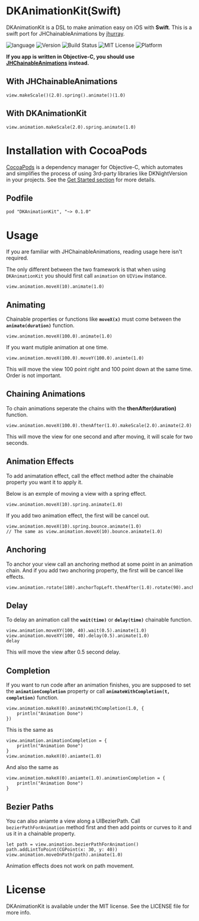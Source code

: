 # DKAnimationKit(Swift)

DKAnimationKit is a DSL to make animation easy on iOS with **Swift**. This is a swift port for JHChainableAnimations by [jhurray](https://github.com/jhurray).

![language](https://img.shields.io/badge/language-swift-orange.svg)
![Version](https://img.shields.io/badge/Pod-%20v0.1.0%20-or.svg)
![Build Status](https://img.shields.io/badge/build-passing-brightgreen.svg)
![MIT License](https://img.shields.io/github/license/mashape/apistatus.svg)
![Platform](https://img.shields.io/badge/platform-%20iOS%20-lightgrey.svg)

**If you app is written in Objective-C, you should use [JHChainableAnimations](https://github.com/jhurray/JHChainableAnimations) instead.**

## With JHChainableAnimations

```
view.makeScale()(2.0).spring().animate()(1.0)
```

## With DKAnimationKit

```
view.animation.makeScale(2.0).spring.animate(1.0)
```

# Installation with CocoaPods

[CocoaPods](https://cocoapods.org/) is a dependency manager for Objective-C, which automates and simplifies the process of using 3rd-party libraries like DKNightVersion in your projects. See the [Get Started section](https://cocoapods.org/#get_started) for more details.

## Podfile

```
pod "DKAnimationKit", "~> 0.1.0"
```

# Usage

If you are familiar with JHChainableAnimations, reading usage here isn't required. 

The only different between the two framework is that when using `DKAnimationKit` you should first call `animation` on `UIView` instance.

```
view.animation.moveX(10).animate(1.0)
```

## Animating

Chainable properties or functions like **`moveX(x)`** must come between the **`animate(duration)`** function.

```
view.animation.moveX(100.0).animate(1.0)
```

If you want mutiple animation at one time.

```
view.animation.moveX(100.0).moveY(100.0).animte(1.0)
```

This will move the view 100 point right and 100 point down at the same time. Order is not important.

## Chaining Animations

To chain animations seperate the chains with the **thenAfter(duration)** function.

```
view.animation.moveX(100.0).thenAfter(1.0).makeScale(2.0).animate(2.0)
```

This will move the view for one second and after moving, it will scale for two seconds.

## Animation Effects

To add animatation effect, call the effect method adter the chainable property you want it to apply it.

Below is an exmple of moving a view with a spring effect.

```
view.animation.moveX(10).spring.animate(1.0)
```

If you add two animation effect, the first will be cancel out.

```
view.animation.moveX(10).spring.bounce.animate(1.0)
// The same as view.animation.moveX(10).bounce.animate(1.0)
```

## Anchoring

To anchor your view call an anchoring method at some point in an animation chain. And if you add two anchoring property, the first will be cancel like effects.

```
view.animation.rotate(180).anchorTopLeft.thenAfter(1.0).rotate(90).anchorCenter.animanimation
```

## Delay

To delay an animation call the **`wait(time)`** or **`delay(time)`** chainable function.

```
view.animation.moveXY(100, 40).wait(0.5).animate(1.0)
view.animation.moveXY(100, 40).delay(0.5).animate(1.0)
delay
```

This will move the view after 0.5 second delay.

## Completion

If you want to run code after an animation finishes, you are supposed to set the **`animationCompletion`** property or call **`animateWithCompletion(t, completion)`** function.

```
view.animation.makeX(0).animateWithCompletion(1.0, {
    println("Animation Done")
})
```

This is the same as

```
view.animation.animationCompletion = {
    println("Animation Done")
}
view.animation.makeX(0).aniamte(1.0)
```

And also the same as

```
view.animation.makeX(0).aniamte(1.0).animationCompletion = {
    println("Animation Done")
}
```

## Bezier Paths

You can also aniamte a view along a UIBezierPath. Call `bezierPathForAnimation` method first and then add points or curves to it and us it in a chainable property.

```
let path = view.animation.bezierPathForAnimation()
path.addLintToPoint(CGPoint(x: 30, y: 40))
view.animation.moveOnPath(path).animate(1.0)
```

Animation effects does not work on path movement.

# License

DKAnimationKit is available under the MIT license. See the LICENSE file for more info.

